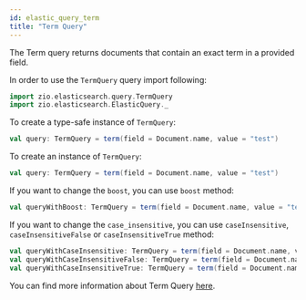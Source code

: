 ```yaml
---
id: elastic_query_term
title: "Term Query"
---
```


The Term query returns documents that contain an exact term in a provided field.

In order to use the `TermQuery` query import following:
```scala
import zio.elasticsearch.query.TermQuery
import zio.elasticsearch.ElasticQuery._
```

To create a type-safe instance of `TermQuery`:
```scala
val query: TermQuery = term(field = Document.name, value = "test")
```

To create an instance of `TermQuery`:
```scala
val query: TermQuery = term(field = Document.name, value = "test")
```

If you want to change the `boost`, you can use `boost` method:
```scala
val queryWithBoost: TermQuery = term(field = Document.name, value = "test").boost(2.0)
```

If you want to change the `case_insensitive`, you can use `caseInsensitive`, `caseInsensitiveFalse` or `caseInsensitiveTrue` method:
```scala
val queryWithCaseInsensitive: TermQuery = term(field = Document.name, value = "test").caseInsensitive(true)
val queryWithCaseInsensitiveFalse: TermQuery = term(field = Document.name, value = "test").caseInsensitiveFalse
val queryWithCaseInsensitiveTrue: TermQuery = term(field = Document.name, value = "test").caseInsensitiveTrue
```

You can find more information about Term Query [here](https://www.elastic.co/guide/en/elasticsearch/reference/7.17/query-dsl-term-query.html).


